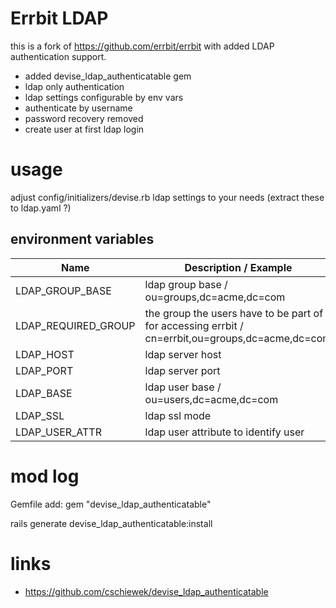# Errbit LDAP

this is a fork of https://github.com/errbit/errbit with added LDAP authentication support.

  * added devise_ldap_authenticatable gem
  * ldap only authentication
  * ldap settings configurable by env vars
  * authenticate by username
  * password recovery removed
  * create user at first ldap login

# usage

adjust config/initializers/devise.rb ldap settings to your needs (extract these to ldap.yaml ?)

## environment variables

| Name | Description / Example | Default |
| --- | --- | --- |
| LDAP_GROUP_BASE | ldap group base / ou=groups,dc=acme,dc=com | - |
| LDAP_REQUIRED_GROUP |  the group the users have to be part of for accessing errbit / cn=errbit,ou=groups,dc=acme,dc=com | - |
| LDAP_HOST | ldap server host | localhost |
| LDAP_PORT | ldap server port | 636 |
| LDAP_BASE | ldap user base / ou=users,dc=acme,dc=com | - |
| LDAP_SSL | ldap ssl mode | true |
| LDAP_USER_ATTR | ldap user attribute to identify user | cn |

# mod log

Gemfile add: gem "devise_ldap_authenticatable"

rails generate devise_ldap_authenticatable:install

# links

  * https://github.com/cschiewek/devise_ldap_authenticatable

